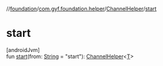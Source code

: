 //[foundation](../../../index.md)/[com.gyf.foundation.helper](../index.md)/[ChannelHelper](index.md)/[start](start.md)

# start

[androidJvm]\
fun [start](start.md)(from: [String](https://kotlinlang.org/api/core/kotlin-stdlib/kotlin/-string/index.html) = &quot;start&quot;): [ChannelHelper](index.md)&lt;[T](index.md)&gt;